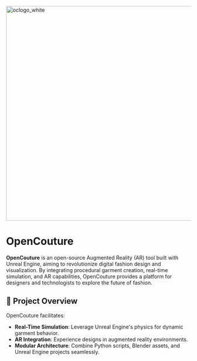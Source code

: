 <img width="583" alt="oclogo_white" src="https://github.com/user-attachments/assets/6cceb923-3bfe-41ec-888a-9eff8796837a" />

# OpenCouture

**OpenCouture** is an open-source Augmented Reality (AR) tool built with Unreal Engine, aiming to revolutionize digital fashion design and visualization. By integrating procedural garment creation, real-time simulation, and AR capabilities, OpenCouture provides a platform for designers and technologists to explore the future of fashion.

## 🎯 Project Overview

OpenCouture facilitates:

- **Real-Time Simulation**: Leverage Unreal Engine's physics for dynamic garment behavior.
- **AR Integration**: Experience designs in augmented reality environments.
- **Modular Architecture**: Combine Python scripts, Blender assets, and Unreal Engine projects seamlessly.

  

